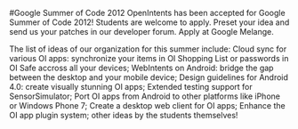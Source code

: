 #Google Summer of Code 2012
OpenIntents has been accepted for Google Summer of Code 2012! Students are welcome to apply. Preset your idea and send us your patches in our developer forum. Apply at Google Melange.

The list of ideas of our organization for this summer include: Cloud sync for various OI apps: synchronize your items in OI Shopping List or passwords in OI Safe accross all your devices; WebIntents on Android: bridge the gap between the desktop and your mobile device; Design guidelines for Android 4.0: create visually stunning OI apps; Extended testing support for SensorSimulator; Port OI apps from Android to other platforms like iPhone or Windows Phone 7; Create a desktop web client for OI apps; Enhance the OI app plugin system; other ideas by the students themselves!
